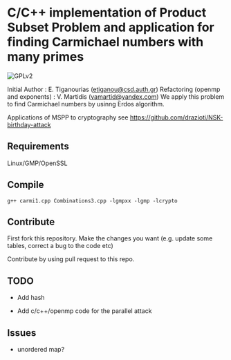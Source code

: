 #  C/C++ implementation of Product Subset Problem and application for finding Carmichael numbers with many primes

![GPLv2][]

[GPLv2]: https://img.shields.io/badge/license-GPLv2-lightgrey.svg

Initial Author 						  : E. Tiganourias (etiganou@csd.auth.gr)
Refactoring (openmp and exponents)    : V. Martidis    (vamartid@yandex.com)
We apply this problem to find Carmichael numbers by usinng Erdos algorithm.

Applications of MSPP to cryptography see https://github.com/drazioti/NSK-birthday-attack

## Requirements
Linux/GMP/OpenSSL

## Compile
```
g++ carmi1.cpp Combinations3.cpp -lgmpxx -lgmp -lcrypto
```

## Contribute
First fork this repository. Make the changes you want (e.g. update some tables, correct a bug to the code etc)

Contribute by using pull request to this repo. 

## TODO
- Add hash

- Add c/c++/openmp  code for the parallel attack

## Issues

- unordered map?